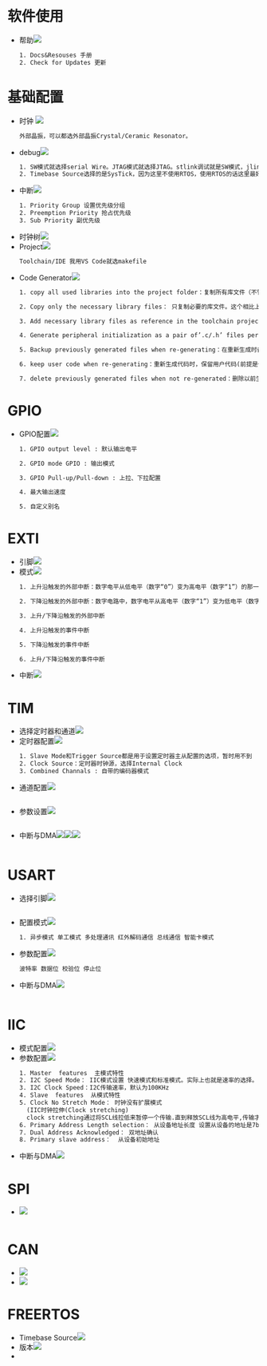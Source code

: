 <!--
 * @Author: szf
 * @Date: 2023-01-03 23:05:53
 * @LastEditTime: 2023-01-07 16:46:41
 * @LastEditors: szf
 * @Description: 
 * @FilePath: \STM32-Notes\Note\cubemx.md
 * @WeChat:szf13373959031
-->
# 软件使用
- 帮助![](2023-01-05-18-41-50.png)
  ```latex
  1. Docs&Resouses 手册
  2. Check for Updates 更新
  ```
# 基础配置
- 时钟 ![](2023-01-03-23-10-50.png)
  ```latex
  外部晶振，可以都选外部晶振Crystal/Ceramic Resonator。
  ```
- debug![](2023-01-03-23-11-25.png)
  ```latex
  1. SW模式就选择serial Wire。JTAG模式就选择JTAG。stlink调试就是SW模式，jlink调试就是JTAG模式
  2. Timebase Source选择的是SysTick，因为这里不使用RTOS，使用RTOS的话这里最好选择一个Timer，这个后面再做详细介绍
  ```
- 中断![](2023-01-05-17-24-29.png)
  ```latex
  1. Priority Group 设置优先级分组
  2. Preemption Priority 抢占优先级
  3. Sub Priority 副优先级
  ```
- 时钟树![](2023-01-03-23-13-19.png)
- Project![](2023-01-03-23-14-08.png)
  ```latex
  Toolchain/IDE 我用VS Code就选makefile
  ```
- Code Generator![](2023-01-03-23-15-17.png)
    ```latex
    1. copy all used libraries into the project folder：复制所有库文件（不管工程需要用到还是没用到）到生成的工程目录中，此做法可以使在不使用Cubemx或者电脑没有安装cubemx,依然可以按照标准库的编程习惯调用HAL库函数进行程序编写。

    2. Copy only the necessary library files： 只复制必要的库文件。这个相比上一个减少了很多文件。比如你没有使用CAN、SPI…等外设，就不会拷贝相关库文件到你工程下。

    3. Add necessary library files as reference in the toolchain project configuration file ：在工具链项目配置文件中添加必要的库文件作为参考。这里没有复制HAL库文件，只添加了必要文件（如main.c）。相比上面，没有Drivers相关文件。

    4. Generate peripheral initialization as a pair of’.c/.h’ files per peripheral：每个外设生成独立的.C .H文件，方便独立管理。不勾：所有初始化代码都生成在main.c 勾选：初始化代码生成在对应的外设文件。 如UART初始化代码生成在uart.c中。

    5. Backup previously generated files when re-generating：在重新生成时备份以前生成的文件。重新生成代码时，会在相关目录中生成一个Backup文件夹，将之前源文件拷贝到其中。

    6. keep user code when re-generating：重新生成代码时，保留用户代码(前提是代码写在规定的位置。也就是生成工程文件中的BEGIN和END之间。否则同样会删除。后面会根据生成的工程进行说明)

    7. delete previously generated files when not re-generated：删除以前生成但现在没有选择生成的文件 比如：之前生成了led.c，现在重新配置没有led.c，则会删除之前的led.c文件。(此功能根据自身要求进行取舍)
    ```

# GPIO
- GPIO配置![](2023-01-04-18-34-25.png)
  ```latex
  1. GPIO output level : 默认输出电平
  
  2. GPIO mode GPIO : 输出模式

  3. GPIO Pull-up/Pull-down : 上拉、下拉配置

  4. 最大输出速度

  5. 自定义别名
  ```

# EXTI
- 引脚![](2023-01-06-22-28-20.png)
- 模式![](2023-01-06-22-30-01.png)
  ```latex
  1. 上升沿触发的外部中断：数字电平从低电平（数字“0”）变为高电平（数字“1”）的那一瞬间叫作上升沿。上升沿触发是当信号有上升沿时的开关动作，当电位由低变高而触发输出变化的就叫上升沿触发。也就是当测到的信号电位是从低到高也就是上升时就触发，叫做上升沿触发。
  
  2. 下降沿触发的外部中断：数字电路中，数字电平从高电平（数字“1”）变为低电平（数字“0”）的那一瞬间叫作下降沿。下降沿触发是当信号有下降沿时的开关动作，当电位由高变低而触发输出变化的就叫下降沿触发。也就是当测到的信号电位是从高到低也就是下降时就触发，叫做下降沿触发。
  
  3. 上升/下降沿触发的外部中断
  
  4. 上升沿触发的事件中断
  
  5. 下降沿触发的事件中断
  
  6. 上升/下降沿触发的事件中断
  ```
- 中断![](2023-01-06-22-31-11.png)

# TIM
- 选择定时器和通道![](2023-01-04-19-09-50.png)
- 定时器配置![](2023-01-04-19-22-06.png)
  ```latex
  1. Slave Mode和Trigger Source都是用于设置定时器主从配置的选项，暂时用不到
  2. Clock Source：定时器时钟源，选择Internal Clock
  3. Combined Channals : 自带的编码器模式
  ```
- 通道配置![](2023-01-04-19-23-36.png)
  ```latex
  ```
- 参数设置![](2023-01-04-19-24-59.png)
  ```latex
  ```
- 中断与DMA![](2023-01-04-19-26-00.png)![](2023-01-05-17-23-32.png)![](2023-01-04-19-26-55.png)
  ```latex
  ```

# USART
- 选择引脚![](2023-01-05-17-17-10.png)
  ```latex
  ```
- 配置模式![](2023-01-05-17-18-03.png)
  ```latex
  1. 异步模式 单工模式 多处理通讯 红外解码通信 总线通信 智能卡模式
  ```
- 参数配置![](2023-01-05-17-20-19.png)
  ```latex
  波特率 数据位 校验位 停止位
  ```
- 中断与DMA![](2023-01-05-17-20-54.png)
  ```latex
  ```

# IIC
- 模式配置![](2023-01-05-17-39-33.png)
- 参数配置![](2023-01-05-17-40-13.png)
  ```latex
  1. Master  features  主模式特性
  2. I2C Speed Mode： IIC模式设置 快速模式和标准模式。实际上也就是速率的选择。
  3. I2C Clock Speed：I2C传输速率，默认为100KHz
  4. Slave  features  从模式特性
  5. Clock No Stretch Mode： 时钟没有扩展模式
    (IIC时钟拉伸(Clock stretching)
    clock stretching通过将SCL线拉低来暂停一个传输.直到释放SCL线为高电平,传输才继续进行.clock stretching是可选的,实际上大多数从设备不包括SCL驱动,所以它们不能stretch时钟.)
  6. Primary Address Length selection： 从设备地址长度 设置从设备的地址是7bit还是10bit 大部分为7bit
  7. Dual Address Acknowledged： 双地址确认
  8. Primary slave address：  从设备初始地址
  ```
- 中断与DMA![](2023-01-05-17-42-27.png)

# SPI
- ![](2023-01-05-17-55-14.png)
  ```latex
  ```

# CAN
- ![](2023-01-05-18-17-46.png)
- ![](2023-01-05-18-18-06.png)

# FREERTOS
- Timebase Source![](2023-01-05-18-19-34.png)
- 版本![](2023-01-05-18-20-29.png)
- 